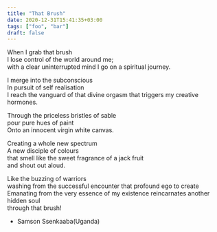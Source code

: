 ```yaml
---
title: "That Brush"
date: 2020-12-31T15:41:35+03:00
tags: ["foo", "bar"]
draft: false
---
```


<p>
When I grab that brush  <br>
I lose control of the world around me; <br>
with a clear uninterrupted mind
I go on a spiritual journey. <br>
</P>

<p>
I merge into the subconscious  <br>
In pursuit of self realisation <br>
I reach the vanguard of that divine orgasm that triggers my creative hormones. <br>
</p>
<p>
Through the priceless bristles of sable <br>
pour pure hues of paint <br>
Onto an innocent virgin white canvas. <br>
</p>

<p>
Creating a whole new spectrum <br>
A new disciple of colours <br>
that smell like the sweet fragrance of a jack fruit <br>
and shout out aloud. <br>
</p>
<p>
Like the buzzing of warriors <br>
washing from the successful encounter that profound ego to create <br>
Emanating from the very essence of my existence reincarnates another hidden soul <br>
through that brush! <br>
</p>

- Samson Ssenkaaba(Uganda)
